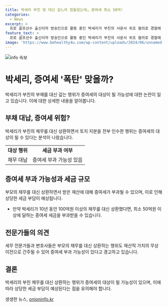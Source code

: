 ```yaml
---
title: 박세리 부친 빚 대신 갚느라 힘들었는데… 증여세 최소 50억!
categories:
  - News
excerpt: >
  프로 골프선수 출신이자 방송인으로 활동 중인 박세리가 부친의 사문서 위조 혐의로 경찰에 고소된 사실을 인정하고 눈물을 흘렸다. 박세리희망재단 이사장인 그녀는 부모의 30억원 이상 채무를 대신 갚는 과정에서 증여세를 맞이할 가능성이 제기되었다. 2012년부터 박세리가 50%의 지분을 보유한 토지에 압류가 설정된 사실이 확인되었으며, 부친의 채무를 대신 해결해 온 박세리는 증여세 부과 가능성에 직면하게 되었다. YB세무컨설팅 대표세무사와 변호사들은 이에 대해 증여세가 부과될 수 있다고 밝혀 박세리의 논란이 커지고 있다.
feature_text: >
  프로 골프선수 출신이자 방송인으로 활동 중인 박세리가 부친의 사문서 위조 혐의로 경찰에 고소된 사실을 인정하고 눈물을 흘렸다. 박세리희망재단 이사장인 그녀는 부모의 30억원 이상 채무를 대신 갚는 과정에서 증여세를 맞이할 가능성이 제기되었다. 2012년부터 박세리가 50%의 지분을 보유한 토지에 압류가 설정된 사실이 확인되었으며, 부친의 채무를 대신 해결해 온 박세리는 증여세 부과 가능성에 직면하게 되었다. YB세무컨설팅 대표세무사와 변호사들은 이에 대해 증여세가 부과될 수 있다고 밝혀 박세리의 논란이 커지고 있다.
image: 'https://www.behealthy4u.com/wp-content/uploads/2024/06/unnamed-file.png'
---
```


<p><img src="https://www.behealthy4u.com/wp-content/uploads/2024/06/unnamed-file.png" alt="info 속보" /></p>

<h1>박세리, 증여세 '폭탄' 맞을까?</h1>

<p data-ke-size="size16">박세리가 부친의 부채를 대신 갚는 행위가 증여세의 대상이 될 가능성에 대한 논란이 일고 있습니다. 이에 대한 상세한 내용을 알아봅니다.</p>

<h2>부채 대납, 증여세 위험?</h2>

<p data-ke-size="size16">박세리가 부친의 채무를 대신 상환하면서 토지 지분을 전부 인수한 행위는 증여세의 대상이 될 수 있다는 분석이 나왔습니다.</p>

<table>
  <tr>
    <td style="text-align: center; height: 17px;"><b>대상 행위</b></td>
    <td style="text-align: center; height: 17px;"><b>세금 부과 여부</b></td>
  </tr>
  <tr>
    <td style="text-align: center; height: 17px;">채무 대납</td>
    <td style="text-align: center; height: 17px;">증여세 부과 가능성 있음</td>
  </tr>
</table>

<h2>증여세 부과 가능성과 세금 규모</h2>

<p data-ke-size="size16">부모의 채무를 대신 상환하면서 받은 재산에 대해 증여세가 부과될 수 있으며, 이로 인해 상당한 세금 부담이 예상됩니다.</p>

<ul>
  <li>만약 박세리가 10년 동안 100억원 이상의 채무를 대신 상환했다면, 최소 50억원 이상에 달하는 증여세 세금을 부과받을 수 있습니다.</li>
</ul>

<h2>전문가들의 의견</h2>

<p data-ke-size="size16">세무 전문가들과 변호사들은 부모의 채무를 대신 상환하는 행위도 재산적 가치의 무상 이전으로 간주될 수 있어 증여세 부과 가능성이 있다고 경고하고 있습니다.</p>

<h2>결론</h2>

<p data-ke-size="size16">박세리의 부친 채무를 대신 상환하는 행위가 증여세의 대상이 될 가능성이 있으며, 이에 따라 상당한 세금 부담이 예상된다는 점을 유의해야 합니다.</p>
생생한 뉴스, <a href="https://onioninfo.kr" rel="dofollow">onioninfo.kr</a>


